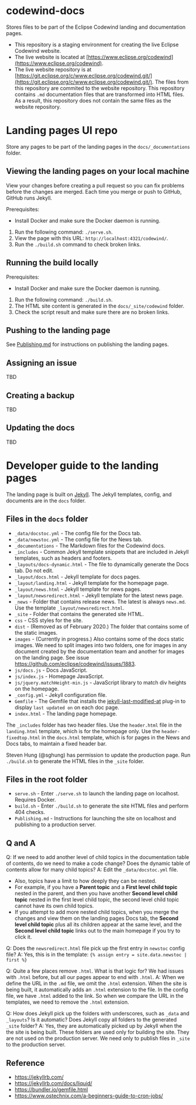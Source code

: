 # codewind-docs
Stores files to be part of the Eclipse Codewind landing and documentation pages. 

* This repository is a staging environment for creating the live Eclipse Codewind website.
* The live website is located at [https://www.eclipse.org/codewind](https://www.eclipse.org/codewind).
* The live website repository is at [https://git.eclipse.org/c/www.eclipse.org/codewind.git/](https://git.eclipse.org/c/www.eclipse.org/codewind.git/). The files from this repository are commited to the website repository. This repository contains `.md` documentation files that are transformed into HTML files. As a result, this repository does not contain the same files as the website repository.

# Landing pages UI repo
Store any pages to be part of the landing pages in the `docs/_documentations` folder.

## Viewing the landing pages on your local machine
View your changes before creating a pull request so you can fix problems before the changes are merged. Each time you merge or push to GitHub, GitHub runs Jekyll.

Prerequisites:
* Install Docker and make sure the Docker daemon is running.

1. Run the following command: `./serve.sh`.
2. View the page with this URL: `http://localhost:4321/codewind/`.
3. Run the `./build.sh` command to check broken links.

## Running the build locally
Prerequisites:
* Install Docker and make sure the Docker daemon is running.

1. Run the following command: `./build.sh`.
2. The HTML site content is generated in the `docs/_site/codewind` folder.
3. Check the script result and make sure there are no broken links.

## Pushing to the landing page
See [Publishing.md](https://github.com/eclipse/codewind-docs/blob/master/Publishing.md) for instructions on publishing the landing pages.

## Assigning an issue
TBD

## Creating a backup
TBD

## Updating the docs
TBD

# Developer guide to the landing pages
The landing page is built on [Jekyll](https://jekyllrb.com/). The Jekyll templates, config, and documents are in the `docs` folder.

## Files in the `docs` folder
* `_data/docstoc.yml` - The config file for the Docs tab.
* `_data/newstoc.yml` - The config file for the News tab.
* `_documentations` - The Markdown files for the Codewind docs.
* `_includes` - Common Jekyll template snippets that are included in Jekyll templates, such as headers and footers.
* `_layouts/docs-dynamic.html` - The file to dynamically generate the Docs tab. Do not edit.
* `_layout/docs.html` - Jekyll template for docs pages.
* `_layout/landing.html` - Jekyll template for the homepage page.
* `_layout/news.html` - Jekyll template for news pages.
* `_layout/newsredirect.html` - Jekyll template for the latest news page.
* `_news` - Folder that contains release news. The latest is always `news.md`. Use the template `_layout/newsredirect.html`.
* `_site` - Folder that contains the generated site HTML.  
* `css` - CSS styles for the site.
* `dist` - (Removed as of February 2020.) The folder that contains some of the static images.
* `images` - (Currently in progress.) Also contains some of the docs static images. We need to split images into two folders, one for images in any document created by the documentation team and another for images on the landing page. See issue https://github.com/eclipse/codewind/issues/1883.
* `js/docs.js` - Docs JavaScript.
* `js/index.js` - Homepage JavaScript.
* `js/jquery.matchHeight-min.js` - JavaScript library to match div heights on the homepage.
* `_config.yml` - Jekyll configuration file.
* `Gemfile` - The Gemfile that installs the [jekyll-last-modified-at](https://github.com/gjtorikian/jekyll-last-modified-at) plug-in to display `last updated on` on each doc page.
* `index.html` - The landing page homepage.

The `_includes` folder has two header files. Use the `header.html` file in the `landing.html` template, which is for the homepage only. Use the `header-fixedtop.html` in the `docs.html` template, which is for pages in the News and Docs tabs, to maintain a fixed header bar.

Steven Hung (@sghung) has permission to update the production page. Run `./build.sh` to generate the HTML files in the `_site` folder.

## Files in the root folder
* `serve.sh` - Enter `./serve.sh` to launch the landing page on localhost. Requires Docker.
* `build.sh` - Enter `./build.sh` to generate the site HTML files and perform 404 checks.
* `Publishing.md` - Instructions for launching the site on localhost and publishing to a production server.

## Q and A
Q: If we need to add another level of child topics in the documentation table of contents, do we need to make a code change? Does the dynamic table of contents allow for many child topics?
A: Edit the `_data/docstoc.yml` file.
- Also, topics have a limit to how deeply they can be nested.
- For example, if you have a **Parent topic** and a **First level child topic** nested in the parent, and then you have another **Second level child topic** nested in the first level child topic, the second level child topic cannot have its own child topics.
- If you attempt to add more nested child topics, when you merge the changes and view them on the landing pages Docs tab, the **Second level child topic** plus all its children appear at the same level, and the **Second level child topic** links out to the main homepage if you try to click it.

Q: Does the `newsredirect.html` file pick up the first entry in `newstoc` config file? 
A: Yes, this is in the template: `{% assign entry = site.data.newstoc | first %}`

Q: Quite a few places remove `.html`. What is that logic for? We had issues with `.html` before, but all our pages appear to end with `.html`.
A: When we define the URL in the `.md` file, we omit the `.html` extension. When the site is being built, it automatically adds an `.html` extension to the file. In the config file, we have `.html` added to the link. So when we compare the URL in the templates, we need to remove the `.html` extension.

Q: How does Jekyll pick up the folders with underscores, such as `_data` and `_layouts`? Is it automatic? Does Jekyll copy all folders to the generated `_site` folder?
A: Yes, they are automatically picked up by Jekyll when the the site is being built. These folders are used only for building the site. They are not used on the production server. We need only to publish files in `_site` to the production server.

## Reference
* https://jekyllrb.com/
* https://jekyllrb.com/docs/liquid/
* https://bundler.io/gemfile.html
* https://www.ostechnix.com/a-beginners-guide-to-cron-jobs/
